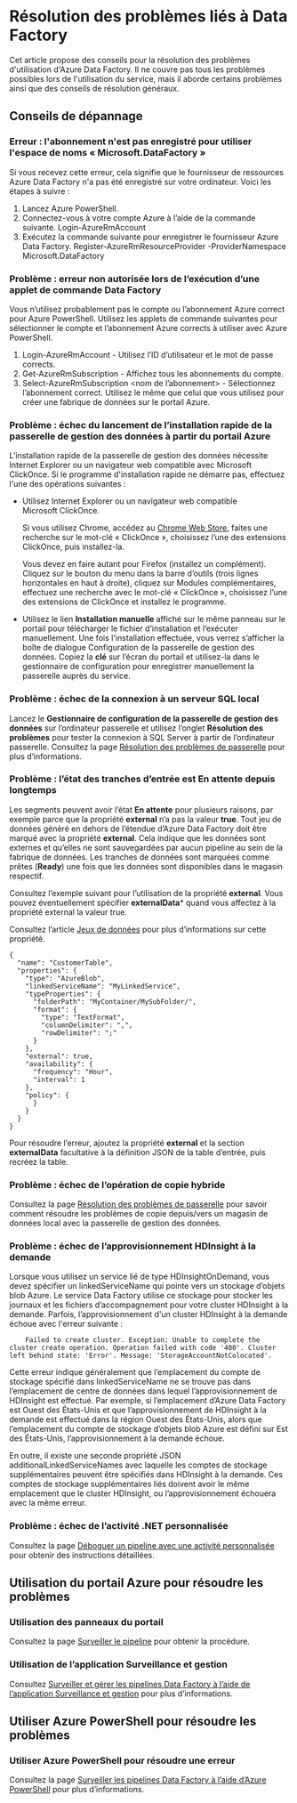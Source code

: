 <properties 
	pageTitle="Résolution des problèmes liés à Azure Data Factory" 
	description="Découvrez comment résoudre les problèmes liés à l'utilisation de Azure Data Factory." 
	services="data-factory" 
	documentationCenter="" 
	authors="spelluru" 
	manager="jhubbard" 
	editor="monicar"/>

<tags 
	ms.service="data-factory" 
	ms.workload="data-services" 
	ms.tgt_pltfrm="na" 
	ms.devlang="na" 
	ms.topic="article" 
	ms.date="04/18/2016" 
	ms.author="spelluru"/>

# Résolution des problèmes liés à Data Factory
Cet article propose des conseils pour la résolution des problèmes d'utilisation d'Azure Data Factory. Il ne couvre pas tous les problèmes possibles lors de l'utilisation du service, mais il aborde certains problèmes ainsi que des conseils de résolution généraux.

## Conseils de dépannage

### Erreur : l'abonnement n'est pas enregistré pour utiliser l'espace de noms « Microsoft.DataFactory »
Si vous recevez cette erreur, cela signifie que le fournisseur de ressources Azure Data Factory n'a pas été enregistré sur votre ordinateur. Voici les étapes à suivre :

1. Lancez Azure PowerShell.
2. Connectez-vous à votre compte Azure à l’aide de la commande suivante. Login-AzureRmAccount
3. Exécutez la commande suivante pour enregistrer le fournisseur Azure Data Factory. Register-AzureRmResourceProvider -ProviderNamespace Microsoft.DataFactory

### Problème : erreur non autorisée lors de l’exécution d’une applet de commande Data Factory
Vous n’utilisez probablement pas le compte ou l’abonnement Azure correct pour Azure PowerShell. Utilisez les applets de commande suivantes pour sélectionner le compte et l’abonnement Azure corrects à utiliser avec Azure PowerShell.

1. Login-AzureRmAccount - Utilisez l’ID d’utilisateur et le mot de passe corrects.
2. Get-AzureRmSubscription - Affichez tous les abonnements du compte.
3. Select-AzureRmSubscription <nom de l’abonnement> - Sélectionnez l’abonnement correct. Utilisez le même que celui que vous utilisez pour créer une fabrique de données sur le portail Azure.

### Problème : échec du lancement de l’installation rapide de la passerelle de gestion des données à partir du portail Azure
L’installation rapide de la passerelle de gestion des données nécessite Internet Explorer ou un navigateur web compatible avec Microsoft ClickOnce. Si le programme d'installation rapide ne démarre pas, effectuez l'une des opérations suivantes :

- Utilisez Internet Explorer ou un navigateur web compatible Microsoft ClickOnce.

	Si vous utilisez Chrome, accédez au [Chrome Web Store](https://chrome.google.com/webstore/), faites une recherche sur le mot-clé « ClickOnce », choisissez l’une des extensions ClickOnce, puis installez-la.
	
	Vous devez en faire autant pour Firefox (installez un complément). Cliquez sur le bouton du menu dans la barre d’outils (trois lignes horizontales en haut à droite), cliquez sur Modules complémentaires, effectuez une recherche avec le mot-clé « ClickOnce », choisissez l’une des extensions de ClickOnce et installez le programme.

- Utilisez le lien **Installation manuelle** affiché sur le même panneau sur le portail pour télécharger le fichier d’installation et l’exécuter manuellement. Une fois l'installation effectuée, vous verrez s’afficher la boîte de dialogue Configuration de la passerelle de gestion des données. Copiez la **clé** sur l’écran du portail et utilisez-la dans le gestionnaire de configuration pour enregistrer manuellement la passerelle auprès du service.

### Problème : échec de la connexion à un serveur SQL local 
Lancez le **Gestionnaire de configuration de la passerelle de gestion des données** sur l’ordinateur passerelle et utilisez l’onglet **Résolution des problèmes** pour tester la connexion à SQL Server à partir de l’ordinateur passerelle. Consultez la page [Résolution des problèmes de passerelle](data-factory-move-data-between-onprem-and-cloud.md#gateway-troubleshooting) pour plus d’informations.
 

### Problème : l’état des tranches d’entrée est En attente depuis longtemps

Les segments peuvent avoir l’état **En attente** pour plusieurs raisons, par exemple parce que la propriété **external** n’a pas la valeur **true**. Tout jeu de données généré en dehors de l’étendue d’Azure Data Factory doit être marqué avec la propriété **external**. Cela indique que les données sont externes et qu’elles ne sont sauvegardées par aucun pipeline au sein de la fabrique de données. Les tranches de données sont marquées comme prêtes (**Ready**) une fois que les données sont disponibles dans le magasin respectif.

Consultez l’exemple suivant pour l’utilisation de la propriété **external**. Vous pouvez éventuellement spécifier **externalData*** quand vous affectez à la propriété external la valeur true.

Consultez l’article [Jeux de données](data-factory-create-datasets.md) pour plus d’informations sur cette propriété.
	
	{
	  "name": "CustomerTable",
	  "properties": {
	    "type": "AzureBlob",
	    "linkedServiceName": "MyLinkedService",
	    "typeProperties": {
	      "folderPath": "MyContainer/MySubFolder/",
	      "format": {
	        "type": "TextFormat",
	        "columnDelimiter": ",",
	        "rowDelimiter": ";"
	      }
	    },
	    "external": true,
	    "availability": {
	      "frequency": "Hour",
	      "interval": 1
	    },
	    "policy": {
	      }
	    }
	  }
	}

Pour résoudre l’erreur, ajoutez la propriété **external** et la section **externalData** facultative à la définition JSON de la table d’entrée, puis recréez la table.

### Problème : échec de l’opération de copie hybride
Consultez la page [Résolution des problèmes de passerelle](data-factory-move-data-between-onprem-and-cloud.md#gateway-troubleshooting) pour savoir comment résoudre les problèmes de copie depuis/vers un magasin de données local avec la passerelle de gestion des données.

### Problème : échec de l’approvisionnement HDInsight à la demande
Lorsque vous utilisez un service lié de type HDInsightOnDemand, vous devez spécifier un linkedServiceName qui pointe vers un stockage d’objets blob Azure. Le service Data Factory utilise ce stockage pour stocker les journaux et les fichiers d’accompagnement pour votre cluster HDInsight à la demande. Parfois, l’approvisionnement d'un cluster HDInsight à la demande échoue avec l'erreur suivante :

		Failed to create cluster. Exception: Unable to complete the cluster create operation. Operation failed with code '400'. Cluster left behind state: 'Error'. Message: 'StorageAccountNotColocated'.

Cette erreur indique généralement que l’emplacement du compte de stockage spécifié dans linkedServiceName ne se trouve pas dans l’emplacement de centre de données dans lequel l’approvisionnement de HDInsight est effectué. Par exemple, si l’emplacement d’Azure Data Factory est Ouest des États-Unis et que l’approvisionnement de HDInsight à la demande est effectué dans la région Ouest des États-Unis, alors que l’emplacement du compte de stockage d’objets blob Azure est défini sur Est des États-Unis, l’approvisionnement à la demande échoue.

En outre, il existe une seconde propriété JSON additionalLinkedServiceNames avec laquelle les comptes de stockage supplémentaires peuvent être spécifiés dans HDInsight à la demande. Ces comptes de stockage supplémentaires liés doivent avoir le même emplacement que le cluster HDInsight, ou l’approvisionnement échouera avec la même erreur.

### Problème : échec de l’activité .NET personnalisée
Consultez la page [Déboguer un pipeline avec une activité personnalisée](data-factory-use-custom-activities.md#debug-the-pipeline) pour obtenir des instructions détaillées.

## Utilisation du portail Azure pour résoudre les problèmes 

### Utilisation des panneaux du portail
Consultez la page [Surveiller le pipeline](data-factory-build-your-first-pipeline-using-editor.md#monitor-pipeline) pour obtenir la procédure.

### Utilisation de l’application Surveillance et gestion
Consultez [Surveiller et gérer les pipelines Data Factory à l’aide de l’application Surveillance et gestion](data-factory-monitor-manage-app.md) pour plus d’informations.

## Utiliser Azure PowerShell pour résoudre les problèmes

### Utiliser Azure PowerShell pour résoudre une erreur  
Consultez la page [Surveiller les pipelines Data Factory à l’aide d’Azure PowerShell](data-factory-build-your-first-pipeline-using-powershell.md#monitor-pipeline) pour plus d’informations.


[adfgetstarted]: data-factory-copy-data-from-azure-blob-storage-to-sql-database.md
[use-custom-activities]: data-factory-use-custom-activities.md
[troubleshoot]: data-factory-troubleshoot.md
[developer-reference]: http://go.microsoft.com/fwlink/?LinkId=516908
[cmdlet-reference]: http://go.microsoft.com/fwlink/?LinkId=517456
[json-scripting-reference]: http://go.microsoft.com/fwlink/?LinkId=516971

[azure-portal]: https://portal.azure.com/

[image-data-factory-troubleshoot-with-error-link]: ./media/data-factory-troubleshoot/DataFactoryWithErrorLink.png

[image-data-factory-troubleshoot-datasets-with-errors-blade]: ./media/data-factory-troubleshoot/DatasetsWithErrorsBlade.png

[image-data-factory-troubleshoot-table-blade-with-problem-slices]: ./media/data-factory-troubleshoot/TableBladeWithProblemSlices.png

[image-data-factory-troubleshoot-activity-run-with-error]: ./media/data-factory-troubleshoot/ActivityRunDetailsWithError.png

[image-data-factory-troubleshoot-dataslice-blade-with-active-runs]: ./media/data-factory-troubleshoot/DataSliceBladeWithActivityRuns.png

[image-data-factory-troubleshoot-walkthrough2-with-errors-link]: ./media/data-factory-troubleshoot/Walkthrough2WithErrorsLink.png

[image-data-factory-troubleshoot-walkthrough2-datasets-with-errors]: ./media/data-factory-troubleshoot/Walkthrough2DataSetsWithErrors.png

[image-data-factory-troubleshoot-walkthrough2-table-with-problem-slices]: ./media/data-factory-troubleshoot/Walkthrough2TableProblemSlices.png

[image-data-factory-troubleshoot-walkthrough2-slice-activity-runs]: ./media/data-factory-troubleshoot/Walkthrough2DataSliceActivityRuns.png

[image-data-factory-troubleshoot-activity-run-details]: ./media/data-factory-troubleshoot/Walkthrough2ActivityRunDetails.png
 

<!---HONumber=AcomDC_0629_2016-->